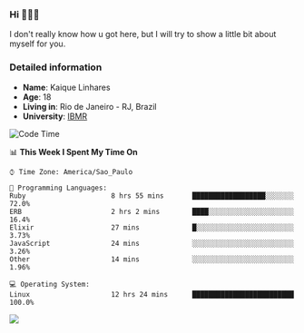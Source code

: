 ### Hi 🙋🏽‍♂️

I don't really know how u got here, but I will try to show a little bit about myself for you.

### Detailed information

* **Name**: Kaique Linhares
* **Age**: 18
* **Living in**: Rio  de Janeiro - RJ, Brazil
* **University**: [IBMR](https://www.ibmr.br/)

<!--START_SECTION:waka-->
![Code Time](http://img.shields.io/badge/Code%20Time-170%20hrs%2022%20mins-blue)

📊 **This Week I Spent My Time On** 

```text
⌚︎ Time Zone: America/Sao_Paulo

💬 Programming Languages: 
Ruby                     8 hrs 55 mins       ██████████████████░░░░░░░   72.0% 
ERB                      2 hrs 2 mins        ████░░░░░░░░░░░░░░░░░░░░░   16.4% 
Elixir                   27 mins             █░░░░░░░░░░░░░░░░░░░░░░░░   3.73% 
JavaScript               24 mins             ░░░░░░░░░░░░░░░░░░░░░░░░░   3.26% 
Other                    14 mins             ░░░░░░░░░░░░░░░░░░░░░░░░░   1.96%

💻 Operating System: 
Linux                    12 hrs 24 mins      █████████████████████████   100.0%

```


<!--END_SECTION:waka-->

<a href="https://www.linkedin.com/in/kaique-linhares-25a840208/"  target="_blank"><img src="https://img.shields.io/badge/-LinkedIn-%230077B5?style=for-the-badge&logo=linkedin&logoColor=white" target="_blank"></a>
